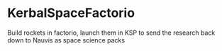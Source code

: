 # KerbalSpaceFactorio
Build rockets in factorio, launch them in KSP to send the research back down to Nauvis as space science packs
